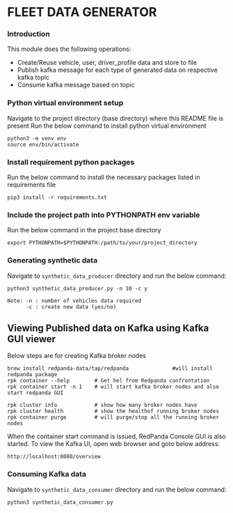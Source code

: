 # FLEET DATA GENERATOR

### Introduction
This module does the following operations:
* Create/Reuse vehicle, user, driver_profile data and store to file
* Publish kafka message for each type of generated data on respective kafka topic
* Consume kafka message based on topic


### Python virtual environment setup
Navigate to the project directory (base directory) where this README file is present
Run the below command to install python virtual environment

```
python3 -m venv env
source env/bin/activate
```

### Install requirement python packages
Run the below command to install the necessary packages listed in requirements file

```
pip3 install -r requirements.txt
```

### Include the project path into PYTHONPATH env variable
Run the below command in the project base directory
```
export PYTHONPATH=$PYTHONPATH:/path/to/your/project_directory
```

### Generating synthetic data
Navigate to `synthetic_data_producer` directory and run the below command:
```
python3 synthetic_data_producer.py -n 10 -c y

Note: -n : number of vehicles data required
      -c : create new data (yes/no)
```

## Viewing Published data on Kafka using Kafka GUI viewer
Below steps are for creating Kafka broker nodes
```
brew install redpanda-data/tap/redpanda              #will install redpanda package
rpk container --help        # Get hel from Redpanda confrontation
rpk container start -n 1    # will start kafka broker nodes and also start redpanda GUI

rpk cluster info            # show how many broker nodes have 
rpk cluster health          # show the healthof running broker nodes
rpk container purge         # will purge/stop all the running broker nodes
```

When the container start command is issued, RedPanda Console GUI is also started.
To view the Kafka UI, open web browser and goto below address:
```
http://localhost:8080/overview
```

### Consuming Kafka data
Navigate to `synthetic_data_consumer` directory and run the below command:
```
python3 synthetic_data_consumer.py
```




